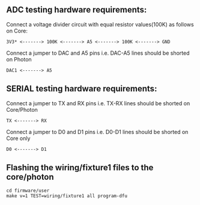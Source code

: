 ## ADC testing hardware requirements:

Connect a voltage divider circuit with equal resistor values(100K) as follows on Core:
```
3V3* <-------> 100K <-------> A5 <-------> 100K <-------> GND
```

Connect a jumper to DAC and A5 pins i.e. DAC-A5 lines should be shorted on Photon
```
DAC1 <-------> A5
```

## SERIAL testing hardware requirements:

Connect a jumper to TX and RX pins i.e. TX-RX lines should be shorted on Core/Photon
```
TX <-------> RX
```

Connect a jumper to D0 and D1 pins i.e. D0-D1 lines should be shorted on Core only
```
D0 <-------> D1
```

## Flashing the wiring/fixture1 files to the core/photon

```
cd firmware/user
make v=1 TEST=wiring/fixture1 all program-dfu
```


